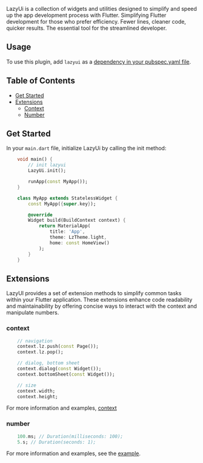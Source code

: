LazyUi is a collection of widgets and utilities designed to simplify and speed up the app development process with Flutter. Simplifying Flutter development for those who prefer efficiency. Fewer lines, cleaner code, quicker results. The essential tool for the streamlined developer.

## Usage

To use this plugin, add `lazyui` as a [dependency in your pubspec.yaml file](https://flutter.dev/platform-plugins/).

## Table of Contents
- [Get Started](#get-started)
- [Extensions](#extensions)
  - [Context](#context)
  - [Number](#number)
    

## Get Started
In your `main.dart` file, initialize LazyUi by calling the init method:

```dart
    void main() {
        // init lazyui
        LazyUi.init();

        runApp(const MyApp());
    }

    class MyApp extends StatelessWidget {
        const MyApp({super.key});

        @override
        Widget build(BuildContext context) {
            return MaterialApp(
                title: 'App',
                theme: LzTheme.light,
                home: const HomeView()
            );
        }
    }
```


## Extensions
LazyUI provides a set of extension methods to simplify common tasks within your Flutter application. These extensions enhance code readability and maintainability by offering concise ways to interact with the context and manipulate numbers.

### context
```dart
    // navigation
    context.lz.push(const Page());
    context.lz.pop();

    // dialog, bottom sheet
    context.dialog(const Widget());
    context.bottomSheet(const Widget());

    // size
    context.width;
    context.height;
```
For more information and examples, [context](https://github.com/ashtav/flutter-lazyui/blob/dev-4.0.0/lib/src/extensions/context.dart)

### number
```dart
    100.ms; // Duration(milliseconds: 100);
    5.s; // Duration(seconds: 1);
```


For more information and examples, see the [example](https://github.com/ashtav/flutter-lazyui/tree/master/example).